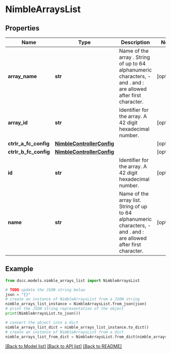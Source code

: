 # NimbleArraysList


## Properties

Name | Type | Description | Notes
------------ | ------------- | ------------- | -------------
**array_name** | **str** | Name of the  array . String of up to 64 alphanumeric characters, - and . and : are allowed after first character. | [optional] 
**array_id** | **str** | Identifier for the array. A 42 digit hexadecimal number. | [optional] 
**ctrlr_a_fc_config** | [**NimbleControllerConfig**](NimbleControllerConfig.md) |  | [optional] 
**ctrlr_b_fc_config** | [**NimbleControllerConfig**](NimbleControllerConfig.md) |  | [optional] 
**id** | **str** | Identifier for the array. A 42 digit hexadecimal number. | [optional] 
**name** | **str** | Name of the  array list. String of up to 64 alphanumeric characters, - and . and : are allowed after first character. | [optional] 

## Example

```python
from dscc.models.nimble_arrays_list import NimbleArraysList

# TODO update the JSON string below
json = "{}"
# create an instance of NimbleArraysList from a JSON string
nimble_arrays_list_instance = NimbleArraysList.from_json(json)
# print the JSON string representation of the object
print(NimbleArraysList.to_json())

# convert the object into a dict
nimble_arrays_list_dict = nimble_arrays_list_instance.to_dict()
# create an instance of NimbleArraysList from a dict
nimble_arrays_list_from_dict = NimbleArraysList.from_dict(nimble_arrays_list_dict)
```
[[Back to Model list]](../README.md#documentation-for-models) [[Back to API list]](../README.md#documentation-for-api-endpoints) [[Back to README]](../README.md)


